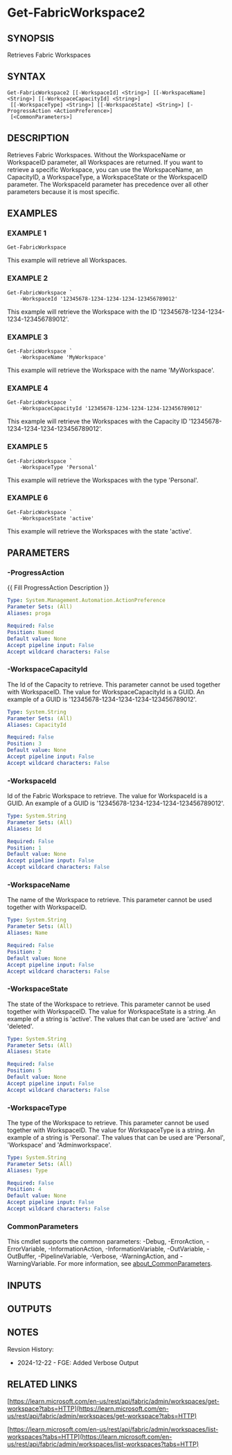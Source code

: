 # Get-FabricWorkspace2

## SYNOPSIS
Retrieves Fabric Workspaces

## SYNTAX

```
Get-FabricWorkspace2 [[-WorkspaceId] <String>] [[-WorkspaceName] <String>] [[-WorkspaceCapacityId] <String>]
 [[-WorkspaceType] <String>] [[-WorkspaceState] <String>] [-ProgressAction <ActionPreference>]
 [<CommonParameters>]
```

## DESCRIPTION
Retrieves Fabric Workspaces.
Without the WorkspaceName or WorkspaceID parameter,
all Workspaces are returned.
If you want to retrieve a specific Workspace, you can
use the WorkspaceName, an CapacityID, a WorkspaceType, a WorkspaceState or the WorkspaceID
parameter.
The WorkspaceId parameter has precedence over all other parameters because it
is most specific.

## EXAMPLES

### EXAMPLE 1
```
Get-FabricWorkspace
```

This example will retrieve all Workspaces.

### EXAMPLE 2
```
Get-FabricWorkspace `
    -WorkspaceId '12345678-1234-1234-1234-123456789012'
```

This example will retrieve the Workspace with the ID '12345678-1234-1234-1234-123456789012'.

### EXAMPLE 3
```
Get-FabricWorkspace `
    -WorkspaceName 'MyWorkspace'
```

This example will retrieve the Workspace with the name 'MyWorkspace'.

### EXAMPLE 4
```
Get-FabricWorkspace `
    -WorkspaceCapacityId '12345678-1234-1234-1234-123456789012'
```

This example will retrieve the Workspaces with the Capacity ID '12345678-1234-1234-1234-123456789012'.

### EXAMPLE 5
```
Get-FabricWorkspace `
    -WorkspaceType 'Personal'
```

This example will retrieve the Workspaces with the type 'Personal'.

### EXAMPLE 6
```
Get-FabricWorkspace `
    -WorkspaceState 'active'
```

This example will retrieve the Workspaces with the state 'active'.

## PARAMETERS

### -ProgressAction
{{ Fill ProgressAction Description }}

```yaml
Type: System.Management.Automation.ActionPreference
Parameter Sets: (All)
Aliases: proga

Required: False
Position: Named
Default value: None
Accept pipeline input: False
Accept wildcard characters: False
```

### -WorkspaceCapacityId
The Id of the Capacity to retrieve.
This parameter cannot be used together with WorkspaceID.
The value for WorkspaceCapacityId is a GUID.
An example of a GUID is '12345678-1234-1234-1234-123456789012'.

```yaml
Type: System.String
Parameter Sets: (All)
Aliases: CapacityId

Required: False
Position: 3
Default value: None
Accept pipeline input: False
Accept wildcard characters: False
```

### -WorkspaceId
Id of the Fabric Workspace to retrieve.
The value for WorkspaceId is a GUID.
An example of a GUID is '12345678-1234-1234-1234-123456789012'.

```yaml
Type: System.String
Parameter Sets: (All)
Aliases: Id

Required: False
Position: 1
Default value: None
Accept pipeline input: False
Accept wildcard characters: False
```

### -WorkspaceName
The name of the Workspace to retrieve.
This parameter cannot be used together with WorkspaceID.

```yaml
Type: System.String
Parameter Sets: (All)
Aliases: Name

Required: False
Position: 2
Default value: None
Accept pipeline input: False
Accept wildcard characters: False
```

### -WorkspaceState
The state of the Workspace to retrieve.
This parameter cannot be used together with WorkspaceID.
The value for WorkspaceState is a string.
An example of a string is 'active'.
The values that
can be used are 'active' and 'deleted'.

```yaml
Type: System.String
Parameter Sets: (All)
Aliases: State

Required: False
Position: 5
Default value: None
Accept pipeline input: False
Accept wildcard characters: False
```

### -WorkspaceType
The type of the Workspace to retrieve.
This parameter cannot be used together with WorkspaceID.
The value for WorkspaceType is a string.
An example of a string is 'Personal'.
The values that
can be used are 'Personal', 'Workspace' and 'Adminworkspace'.

```yaml
Type: System.String
Parameter Sets: (All)
Aliases: Type

Required: False
Position: 4
Default value: None
Accept pipeline input: False
Accept wildcard characters: False
```

### CommonParameters
This cmdlet supports the common parameters: -Debug, -ErrorAction, -ErrorVariable, -InformationAction, -InformationVariable, -OutVariable, -OutBuffer, -PipelineVariable, -Verbose, -WarningAction, and -WarningVariable. For more information, see [about_CommonParameters](http://go.microsoft.com/fwlink/?LinkID=113216).

## INPUTS

## OUTPUTS

## NOTES
Revsion History:

- 2024-12-22 - FGE: Added Verbose Output

## RELATED LINKS

[https://learn.microsoft.com/en-us/rest/api/fabric/admin/workspaces/get-workspace?tabs=HTTP](https://learn.microsoft.com/en-us/rest/api/fabric/admin/workspaces/get-workspace?tabs=HTTP)

[https://learn.microsoft.com/en-us/rest/api/fabric/admin/workspaces/list-workspaces?tabs=HTTP](https://learn.microsoft.com/en-us/rest/api/fabric/admin/workspaces/list-workspaces?tabs=HTTP)


